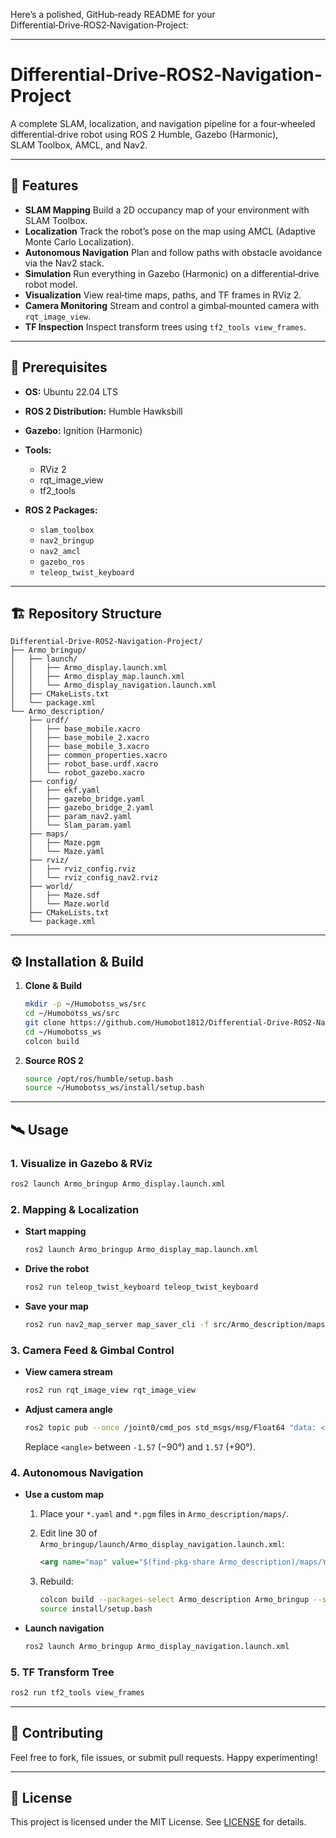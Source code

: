 Here’s a polished, GitHub‑ready README for your Differential‑Drive‑ROS2‑Navigation‑Project:

---

# Differential‑Drive‑ROS2‑Navigation‑Project

A complete SLAM, localization, and navigation pipeline for a four‑wheeled differential‑drive robot using ROS 2 Humble, Gazebo (Harmonic), SLAM Toolbox, AMCL, and Nav2.

---

## 🚀 Features

* **SLAM Mapping**
  Build a 2D occupancy map of your environment with SLAM Toolbox.
* **Localization**
  Track the robot’s pose on the map using AMCL (Adaptive Monte Carlo Localization).
* **Autonomous Navigation**
  Plan and follow paths with obstacle avoidance via the Nav2 stack.
* **Simulation**
  Run everything in Gazebo (Harmonic) on a differential‑drive robot model.
* **Visualization**
  View real‑time maps, paths, and TF frames in RViz 2.
* **Camera Monitoring**
  Stream and control a gimbal‑mounted camera with `rqt_image_view`.
* **TF Inspection**
  Inspect transform trees using `tf2_tools view_frames`.

---

## 🎯 Prerequisites

* **OS:** Ubuntu 22.04 LTS
* **ROS 2 Distribution:** Humble Hawksbill
* **Gazebo:** Ignition (Harmonic)
* **Tools:**

  * RViz 2
  * rqt\_image\_view
  * tf2\_tools
* **ROS 2 Packages:**

  * `slam_toolbox`
  * `nav2_bringup`
  * `nav2_amcl`
  * `gazebo_ros`
  * `teleop_twist_keyboard`

---

## 🏗️ Repository Structure

```
Differential-Drive-ROS2-Navigation-Project/
├── Armo_bringup/
│   ├── launch/
│   │   ├── Armo_display.launch.xml
│   │   ├── Armo_display_map.launch.xml
│   │   └── Armo_display_navigation.launch.xml
│   ├── CMakeLists.txt
│   └── package.xml
└── Armo_description/
    ├── urdf/
    │   ├── base_mobile.xacro
    │   ├── base_mobile_2.xacro
    │   ├── base_mobile_3.xacro
    │   ├── common_properties.xacro
    │   ├── robot_base.urdf.xacro
    │   └── robot_gazebo.xacro
    ├── config/
    │   ├── ekf.yaml
    │   ├── gazebo_bridge.yaml
    │   ├── gazebo_bridge_2.yaml
    │   ├── param_nav2.yaml
    │   └── Slam_param.yaml
    ├── maps/
    │   ├── Maze.pgm
    │   └── Maze.yaml
    ├── rviz/
    │   ├── rviz_config.rviz
    │   └── rviz_config_nav2.rviz
    ├── world/
    │   ├── Maze.sdf
    │   └── Maze.world
    ├── CMakeLists.txt
    └── package.xml
```

---

## ⚙️ Installation & Build

1. **Clone & Build**

   ```bash
   mkdir -p ~/Humobotss_ws/src
   cd ~/Humobotss_ws/src
   git clone https://github.com/Humobot1812/Differential-Drive-ROS2-Navigation-Project.git
   cd ~/Humobotss_ws
   colcon build
   ```

2. **Source ROS 2**

   ```bash
   source /opt/ros/humble/setup.bash
   source ~/Humobotss_ws/install/setup.bash
   ```

---

## 🛰️ Usage

### 1. Visualize in Gazebo & RViz

```bash
ros2 launch Armo_bringup Armo_display.launch.xml
```

### 2. Mapping & Localization

* **Start mapping**

  ```bash
  ros2 launch Armo_bringup Armo_display_map.launch.xml
  ```
* **Drive the robot**

  ```bash
  ros2 run teleop_twist_keyboard teleop_twist_keyboard
  ```
* **Save your map**

  ```bash
  ros2 run nav2_map_server map_saver_cli -f src/Armo_description/maps/New_map
  ```

### 3. Camera Feed & Gimbal Control

* **View camera stream**

  ```bash
  ros2 run rqt_image_view rqt_image_view
  ```
* **Adjust camera angle**

  ```bash
  ros2 topic pub --once /joint0/cmd_pos std_msgs/msg/Float64 "data: <angle>"
  ```

  Replace `<angle>` between `-1.57` (−90°) and `1.57` (+90°).

### 4. Autonomous Navigation

* **Use a custom map**

  1. Place your `*.yaml` and `*.pgm` files in `Armo_description/maps/`.
  2. Edit line 30 of
     `Armo_bringup/launch/Armo_display_navigation.launch.xml`:

     ```xml
     <arg name="map" value="$(find-pkg-share Armo_description)/maps/YourMap.yaml"/>
     ```
  3. Rebuild:

     ```bash
     colcon build --packages-select Armo_description Armo_bringup --symlink-install
     source install/setup.bash
     ```
* **Launch navigation**

  ```bash
  ros2 launch Armo_bringup Armo_display_navigation.launch.xml
  ```

### 5. TF Transform Tree

```bash
ros2 run tf2_tools view_frames
```

---

## 🤝 Contributing

Feel free to fork, file issues, or submit pull requests. Happy experimenting!

---

## 📜 License

This project is licensed under the MIT License. See [LICENSE](LICENSE) for details.
